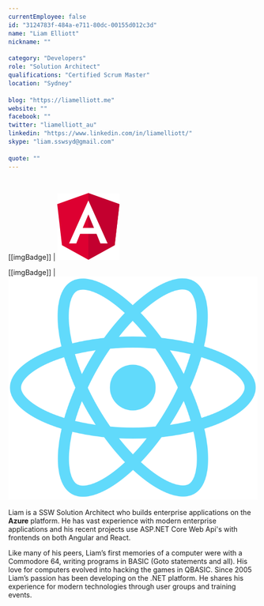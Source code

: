 ```yaml
---
currentEmployee: false
id: "3124783f-484a-e711-80dc-00155d012c3d"
name: "Liam Elliott"
nickname: ""

category: "Developers"
role: "Solution Architect"
qualifications: "Certified Scrum Master"
location: "Sydney"

blog: "https://liamelliott.me"
website: ""
facebook: ""
twitter: "liamelliott_au"
linkedin: "https://www.linkedin.com/in/liamelliott/"
skype: "liam.sswsyd@gmail.com"

quote: ""
---
```


<br/>

[[imgBadge]]
| ![angular.png](../badges/angular-logo.png)

[[imgBadge]]
| ![react.png](../badges/react-logo.png)

Liam is a SSW Solution Architect who builds enterprise applications on the **Azure** platform. He has vast experience with modern enterprise applications and his recent projects use ASP.NET Core Web Api's with frontends on both Angular and React.

Like many of his peers, Liam’s first memories of a computer were with a Commodore 64, writing programs in BASIC (Goto statements and all). His love for computers evolved into hacking the games in QBASIC. Since 2005 Liam’s passion has been developing on the .NET platform. He shares his experience for modern technologies through user groups and training events.
